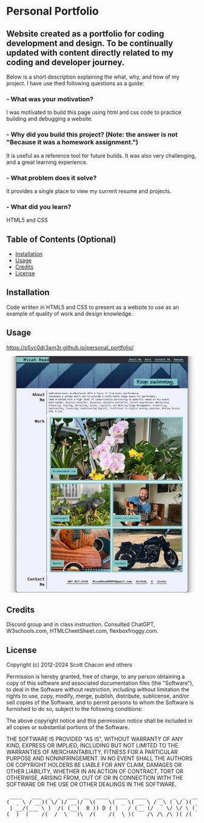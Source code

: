 # Personal Portfolio

## Website created as a portfolio for coding development and design. To be continually updated with content directly related to my coding and developer journey.

Below is a short description explaining the what, why, and how of my project. I have use thed following questions as a guide:

### - What was your motivation?
I was motivated to build this page using html and css code to practice building and debugging a website.
### - Why did you build this project? (Note: the answer is not "Because it was a homework assignment.")
 It is useful as a reference tool for future builds. It was also very challenging, and a great learning experience.
### - What problem does it solve?
It provides a single place to view my current resume and projects.
### - What did you learn?
HTML5 and CSS

## Table of Contents (Optional)

- [Installation](#installation)
- [Usage](#usage)
- [Credits](#credits)
- [License](#license)

## Installation

Code written in HTML5 and CSS to present as a website to use as an example of quality of work and design knowledge.

## Usage

https://p5yc0dr3am3r.github.io/personal_portfolio/

![Screenshot of final page](./assets/images/Screenshot.png)

## Credits

Discord group and in class instruction.
Consulted ChatGPT, W3schools.com, HTMLCheetSheet.com, flexboxfroggy.com.

## License

Copyright (c) 2012-2024 Scott Chacon and others

Permission is hereby granted, free of charge, to any person obtaining
a copy of this software and associated documentation files (the
"Software"), to deal in the Software without restriction, including
without limitation the rights to use, copy, modify, merge, publish,
distribute, sublicense, and/or sell copies of the Software, and to
permit persons to whom the Software is furnished to do so, subject to
the following conditions:

The above copyright notice and this permission notice shall be
included in all copies or substantial portions of the Software.

THE SOFTWARE IS PROVIDED "AS IS", WITHOUT WARRANTY OF ANY KIND,
EXPRESS OR IMPLIED, INCLUDING BUT NOT LIMITED TO THE WARRANTIES OF
MERCHANTABILITY, FITNESS FOR A PARTICULAR PURPOSE AND
NONINFRINGEMENT. IN NO EVENT SHALL THE AUTHORS OR COPYRIGHT HOLDERS BE
LIABLE FOR ANY CLAIM, DAMAGES OR OTHER LIABILITY, WHETHER IN AN ACTION
OF CONTRACT, TORT OR OTHERWISE, ARISING FROM, OUT OF OR IN CONNECTION
WITH THE SOFTWARE OR THE USE OR OTHER DEALINGS IN THE SOFTWARE.


<pre>
 ____   ___  _  _  ___  __  ____  ____  ____   __   _  _  ____  ____ 
(  _ \ / __)( \/ )/ __)/  \(    \(  _ \( __ \ / _\ ( \/ )( __ \(  _ \
 ) __/(___ \ )  /( (__(  0 )) D ( )   / (__ (/    \/ \/ \ (__ ( )   /
(__)  (____/(__/  \___)\__/(____/(__\_)(____/\_/\_/\_)(_/(____/(__\_)
</pre>